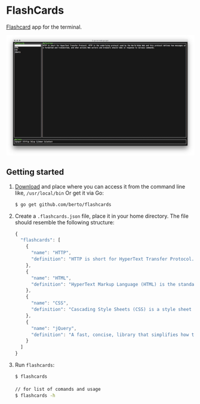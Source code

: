 # FlashCards

[Flashcard](https://en.wikipedia.org/wiki/Flashcard) app for the terminal.

![screenshot](./assets/screenshot.png)

Getting started
---------------

1. [Download](https://github.com/berto/flashcards/releases) and place where you can access it from
   the command line like, `/usr/local/bin` Or
   get it via Go:

    ```bash
    $ go get github.com/berto/flashcards   
    ```
 
2. Create a `.flashcards.json` file, place it in your home directory. The file
   should resemble the following structure:

    ```javascript
    {
      "flashcards": [
        {
          "name": "HTTP",
          "definition": "HTTP is short for HyperText Transfer Protocol. HTTP is the underlying protocol used by the World Wide Web and this protocol defines how messages are formatted and transmitted, and what actions Web servers and browsers should take in response to various commands."
        },
        {
          "name": "HTML",
          "definition": "HyperText Markup Language (HTML) is the standard markup language for creating web pages and web applications. With Cascading Style Sheets (CSS), and JavaScript, it forms a triad of cornerstone technologies for the World Wide Web."
        },
        {
          "name": "CSS",
          "definition": "Cascading Style Sheets (CSS) is a style sheet language used for describing the presentation of a document written in a markup language."
        },
        {
          "name": "jQuery",
          "definition": "A fast, concise, library that simplifies how to traverse HTML documents, handle events, perform animations, and AJAX."
        }
      ]
    }
    ```

3. Run `flashcards`: 

    ```bash
    $ flashcards 

    // for list of comands and usage
    $ flashcards -h
    ``` 
